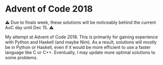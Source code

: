 # Advent of Code 2018
:warning: Due to finals week, these solutions will be noticeably behind the current AoC day until Dec 15. :warning:

My attempt at Advent of Code 2018.
This is primarily for gaining experience with Python and Haskell (and maybe Nim).
As a result, solutions will mostly be in Python or Haskell, even if it would be more efficient to use a faster language like C or C++.
Eventually, I may update more optimal solutions to some problems.
